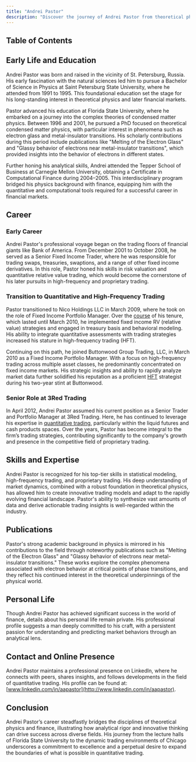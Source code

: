 ```yaml
---
title: "Andrei Pastor"
description: "Discover the journey of Andrei Pastor from theoretical physics to high-frequency trading Explore his expertise in quantitative finance and innovative trading strategies"
---
```




## Table of Contents

## Early Life and Education

Andrei Pastor was born and raised in the vicinity of St. Petersburg, Russia. His early fascination with the natural sciences led him to pursue a Bachelor of Science in Physics at Saint Petersburg State University, where he attended from 1991 to 1995. This foundational education set the stage for his long-standing interest in theoretical physics and later financial markets.

Pastor advanced his education at Florida State University, where he embarked on a journey into the complex theories of condensed matter physics. Between 1996 and 2001, he pursued a PhD focused on theoretical condensed matter physics, with particular interest in phenomena such as electron glass and metal-insulator transitions. His scholarly contributions during this period include publications like "Melting of the Electron Glass" and "Glassy behavior of electrons near metal-insulator transitions", which provided insights into the behavior of electrons in different states.

Further honing his analytical skills, Andrei attended the Tepper School of Business at Carnegie Mellon University, obtaining a Certificate in Computational Finance during 2004–2005. This interdisciplinary program bridged his physics background with finance, equipping him with the quantitative and computational tools required for a successful career in financial markets.

## Career

### Early Career

Andrei Pastor's professional voyage began on the trading floors of financial giants like Bank of America. From December 2001 to October 2008, he served as a Senior Fixed Income Trader, where he was responsible for trading swaps, treasuries, swaptions, and a range of other fixed income derivatives. In this role, Pastor honed his skills in risk valuation and quantitative relative value trading, which would become the cornerstone of his later pursuits in high-frequency and proprietary trading.

### Transition to Quantitative and High-Frequency Trading

Pastor transitioned to Nico Holdings LLC in March 2009, where he took on the role of Fixed Income Portfolio Manager. Over the [course](/wiki/best-algorithmic-trading-courses) of his tenure, which lasted until March 2010, he implemented fixed income RV (relative value) strategies and engaged in treasury basis and behavioral modeling. His ability to integrate quantitative assessments with trading strategies increased his stature in high-frequency trading (HFT).

Continuing on this path, he joined Buttonwood Group Trading, LLC, in March 2010 as a Fixed Income Portfolio Manager. With a focus on high-frequency trading across multiple asset classes, he predominantly concentrated on fixed income markets. His strategic insights and ability to rapidly analyze market data further solidified his reputation as a proficient [HFT](/wiki/high-frequency-trading-strategies) strategist during his two-year stint at Buttonwood.

### Senior Role at 3Red Trading

In April 2012, Andrei Pastor assumed his current position as a Senior Trader and Portfolio Manager at 3Red Trading. Here, he has continued to leverage his expertise in [quantitative trading](/wiki/quantitative-trading), particularly within the liquid futures and cash products spaces. Over the years, Pastor has become integral to the firm’s trading strategies, contributing significantly to the company's growth and presence in the competitive field of proprietary trading.

## Skills and Expertise

Andrei Pastor is recognized for his top-tier skills in statistical modeling, high-frequency trading, and proprietary trading. His deep understanding of market dynamics, combined with a robust foundation in theoretical physics, has allowed him to create innovative trading models and adapt to the rapidly evolving financial landscape. Pastor's ability to synthesize vast amounts of data and derive actionable trading insights is well-regarded within the industry.

## Publications

Pastor's strong academic background in physics is mirrored in his contributions to the field through noteworthy publications such as "Melting of the Electron Glass" and "Glassy behavior of electrons near metal-insulator transitions." These works explore the complex phenomena associated with electron behavior at critical points of phase transitions, and they reflect his continued interest in the theoretical underpinnings of the physical world.

## Personal Life

Though Andrei Pastor has achieved significant success in the world of finance, details about his personal life remain private. His professional profile suggests a man deeply committed to his craft, with a persistent passion for understanding and predicting market behaviors through an analytical lens.

## Contact and Online Presence

Andrei Pastor maintains a professional presence on LinkedIn, where he connects with peers, shares insights, and follows developments in the field of quantitative trading. His profile can be found at: [www.linkedin.com/in/aapastor](http://www.linkedin.com/in/aapastor).

## Conclusion

Andrei Pastor’s career steadfastly bridges the disciplines of theoretical physics and finance, illustrating how analytical rigor and innovative thinking can drive success across diverse fields. His journey from the lecture halls of Florida State University to the dynamic trading environments of Chicago underscores a commitment to excellence and a perpetual desire to expand the boundaries of what is possible in quantitative trading.